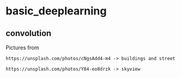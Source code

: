 # basic_deeplearning

## convolution
<p>Pictures from</p>
<p><code>https://unsplash.com/photos/cNgsAdd4-m4 -> buildings and street</code></p>
<p><code>https://unsplash.com/photos/Y84-eo8drzk -> skyview<code></p>
